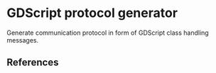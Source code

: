 # GDScript protocol generator

Generate communication protocol in form of GDScript class handling messages.


## References
